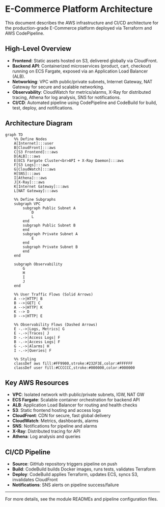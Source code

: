 # E-Commerce Platform Architecture

This document describes the AWS infrastructure and CI/CD architecture for the production-grade E-Commerce platform deployed via Terraform and AWS CodePipeline.

## High-Level Overview

- **Frontend**: Static assets hosted on S3, delivered globally via CloudFront.
- **Backend API**: Containerized microservices (product, cart, checkout) running on ECS Fargate, exposed via an Application Load Balancer (ALB).
- **Networking**: VPC with public/private subnets, Internet Gateway, NAT Gateway for secure and scalable networking.
- **Observability**: CloudWatch for metrics/alarms, X-Ray for distributed tracing, Athena for log analysis, SNS for notifications.
- **CI/CD**: Automated pipeline using CodePipeline and CodeBuild for build, test, deploy, and notifications.

## Architecture Diagram

```mermaid
graph TD
    %% Define Nodes
    A[Internet]:::user
    B[CloudFront]:::aws
    C[S3 Frontend]:::aws
    D[ALB]:::aws
    E[ECS Fargate Cluster<br>API + X-Ray Daemon]:::aws
    F[S3 Logs]:::aws
    G[CloudWatch]:::aws
    H[SNS]:::aws
    I[Athena]:::aws
    J[X-Ray]:::aws
    K[Internet Gateway]:::aws
    L[NAT Gateway]:::aws

    %% Define Subgraphs
    subgraph VPC
        subgraph Public Subnet A
            D
            L
        end
        subgraph Public Subnet B
        end
        subgraph Private Subnet A
            E
        end
        subgraph Private Subnet B
        end
    end

    subgraph Observability
        G
        H
        I
        J
    end

    %% User Traffic Flows (Solid Arrows)
    A -->|HTTP| B
    B -->|GET| C
    A -->|HTTP| K
    K --> D
    D -->|HTTP| E

    %% Observability Flows (Dashed Arrows)
    E -.->|Logs, Metrics| G
    E -.->|Traces| J
    D -.->|Access Logs| F
    B -.->|Access Logs| F
    G -.->|Alarms| H
    I -.->|Queries| F

    %% Styling
    classDef aws fill:#FF9900,stroke:#232F3E,color:#FFFFFF
    classDef user fill:#CCCCCC,stroke:#000000,color:#000000
```

## Key AWS Resources
- **VPC**: Isolated network with public/private subnets, IGW, NAT GW
- **ECS Fargate**: Scalable container orchestration for backend API
- **ALB**: Application Load Balancer for routing and health checks
- **S3**: Static frontend hosting and access logs
- **CloudFront**: CDN for secure, fast global delivery
- **CloudWatch**: Metrics, dashboards, alarms
- **SNS**: Notifications for pipeline and alarms
- **X-Ray**: Distributed tracing for API
- **Athena**: Log analysis and queries

## CI/CD Pipeline
- **Source**: GitHub repository triggers pipeline on push
- **Build**: CodeBuild builds Docker images, runs tests, validates Terraform
- **Deploy**: CodeBuild applies Terraform, updates ECS, syncs S3, invalidates CloudFront
- **Notifications**: SNS alerts on pipeline success/failure

---
For more details, see the module READMEs and pipeline configuration files.